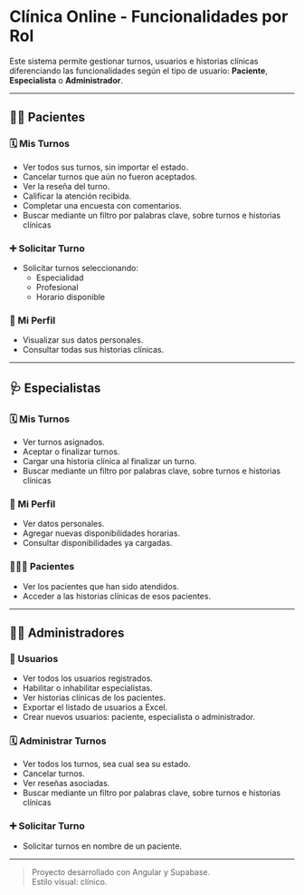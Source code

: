 # Clínica Online - Funcionalidades por Rol

Este sistema permite gestionar turnos, usuarios e historias clínicas diferenciando las funcionalidades según el tipo de usuario: **Paciente**, **Especialista** o **Administrador**.

---

## 🧑‍⚕️ Pacientes

### 🗓️ Mis Turnos
- Ver todos sus turnos, sin importar el estado.
- Cancelar turnos que aún no fueron aceptados.
- Ver la reseña del turno.
- Calificar la atención recibida.
- Completar una encuesta con comentarios.
- Buscar mediante un filtro por palabras clave, sobre turnos e historias clínicas

### ➕ Solicitar Turno
- Solicitar turnos seleccionando:
  - Especialidad
  - Profesional
  - Horario disponible

### 👤 Mi Perfil
- Visualizar sus datos personales.
- Consultar todas sus historias clínicas.

---

## 🩺 Especialistas

### 🗓️ Mis Turnos
- Ver turnos asignados.
- Aceptar o finalizar turnos.
- Cargar una historia clínica al finalizar un turno.
- Buscar mediante un filtro por palabras clave, sobre turnos e historias clínicas

### 👤 Mi Perfil
- Ver datos personales.
- Agregar nuevas disponibilidades horarias.
- Consultar disponibilidades ya cargadas.

### 🧑‍🤝‍🧑 Pacientes
- Ver los pacientes que han sido atendidos.
- Acceder a las historias clínicas de esos pacientes.

---

## 👨‍💼 Administradores

### 👥 Usuarios
- Ver todos los usuarios registrados.
- Habilitar o inhabilitar especialistas.
- Ver historias clínicas de los pacientes.
- Exportar el listado de usuarios a Excel.
- Crear nuevos usuarios: paciente, especialista o administrador.

### 🗓️ Administrar Turnos
- Ver todos los turnos, sea cual sea su estado.
- Cancelar turnos.
- Ver reseñas asociadas.
- Buscar mediante un filtro por palabras clave, sobre turnos e historias clínicas

### ➕ Solicitar Turno
- Solicitar turnos en nombre de un paciente.

---

> Proyecto desarrollado con Angular y Supabase.  
> Estilo visual: clínico.